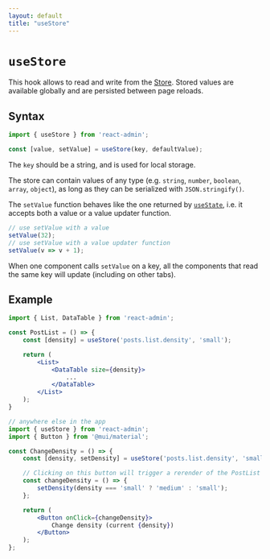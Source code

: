```yaml
---
layout: default
title: "useStore"
---
```


# `useStore`

This hook allows to read and write from the [Store](./Store.md). Stored values are available globally and are persisted between page reloads.

## Syntax

```jsx
import { useStore } from 'react-admin';

const [value, setValue] = useStore(key, defaultValue);
```

The `key` should be a string, and is used for local storage. 

The store can contain values of any type (e.g. `string`, `number`, `boolean`, `array`, `object`), as long as they can be serialized with `JSON.stringify()`. 

The `setValue` function behaves like the one returned by [`useState`](https://react.dev/reference/react/useState), i.e. it accepts both a value or a value updater function.

```jsx
// use setValue with a value
setValue(32);
// use setValue with a value updater function
setValue(v => v + 1);
```

When one component calls `setValue` on a key, all the components that read the same key will update (including on other tabs).

## Example

```jsx
import { List, DataTable } from 'react-admin';

const PostList = () => {
    const [density] = useStore('posts.list.density', 'small');

    return (
        <List>
            <DataTable size={density}>
                ...
            </DataTable>
        </List>
    );
}

// anywhere else in the app
import { useStore } from 'react-admin';
import { Button } from '@mui/material';

const ChangeDensity = () => {
    const [density, setDensity] = useStore('posts.list.density', 'small');

    // Clicking on this button will trigger a rerender of the PostList
    const changeDensity = () => {
        setDensity(density === 'small' ? 'medium' : 'small');
    };

    return (
        <Button onClick={changeDensity}>
            Change density (current {density})
        </Button>
    );
};
```
